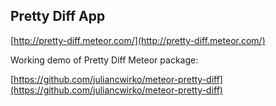 ## Pretty Diff App

[http://pretty-diff.meteor.com/](http://pretty-diff.meteor.com/)

Working demo of Pretty Diff Meteor package:

[https://github.com/juliancwirko/meteor-pretty-diff](https://github.com/juliancwirko/meteor-pretty-diff)

